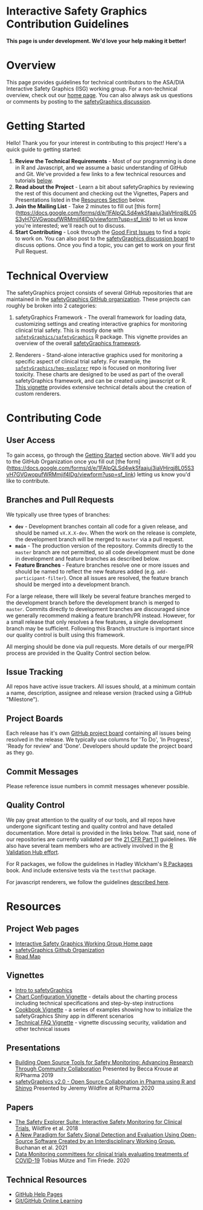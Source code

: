 # Interactive Safety Graphics Contribution Guidelines

**This page is under development. We'd love your help making it better!**

# Overview 

 This page provides guidelines for technical contributors to the ASA/DIA Interactive Safety Graphics (ISG) working group. For a non-technical overview, check out our [home page](https://safetygraphics.github.io/). You can also always ask us questions or comments by posting to the [safetyGraphics discussion](https://github.com/SafetyGraphics/safetyGraphics/discussions). 

# Getting Started

Hello! Thank you for your interest in contributing to this project! Here's a quick guide to getting started: 

1. **Review the Technical Requirements** - Most of our programming is done in R and Javascript, and we assume a basic understanding of GitHub and Git. We've provided a few links to a few technical resources and tutorials [below](#Technical-Resources).
2. **Read about the Project** -  Learn a bit about safetyGraphics by reviewing the rest of this document and checking out the Vignettes, Papers and Presentations listed in the [Resources Section](#Resources) below. 
3. **Join the Mailing List** - Take 2 minutes to fill out [this form] (https://docs.google.com/forms/d/e/1FAIpQLSd4wkSfaajuj3iaVHirqj8L05S3yH7GVGwopufWRMmjif4IDg/viewform?usp=sf_link) to let us know you're interested; we'll reach out to discuss. 
4. **Start Contributing**  - Look through the [Good First Issues](https://github.com/issues?q=is%3Aopen+is%3Aissue+author%3Ajwildfire+archived%3Afalse+user%3ASafetyGraphics+label%3A%22good+first+issue%22) to find a topic to work on. You can also post to the [safetyGraphics discussion board](https://github.com/SafetyGraphics/safetyGraphics/discussions) to discuss options. Once you find a topic, you can get to work on your first Pull Request. 

# Technical Overview

The safetyGraphics project consists of several GitHub repositories that are maintained in the [safetyGraphics GitHub organization](https://github.com/SafetyGraphics/). These projects can roughly be broken into 2 categories: 

1. safetyGraphics Framework - The overall framework for loading data, customizing settings and creating interactive graphics for monitoring clinical trial safety. This is mostly done with [`safetyGraphics/safetyGraphics`](https://github.com/SafetyGraphics/safetyGraphics) R package. This vignette provides an overview of the overall [safetyGraphics framework](https://cran.r-project.org/web/packages/safetyGraphics/vignettes/shinyUserGuide.html). 

2. Renderers - Stand-alone interactive graphics used for monitoring a specific aspect of clinical trial safety. For example, the [`safetyGraphics/hep-explorer`](https://github.com/SafetyGraphics/safetyGraphics) repo is focused on monitoring liver toxicity. These charts are designed to be used as part of the overall safetyGraphics framework, and can be created using javascript or R. [This vignette](https://cran.r-project.org/web/packages/safetyGraphics/vignettes/customWorkflows.html) provides extensive technical details about the creation of custom renderers.

# Contributing Code 

## User Access

To gain access, go through the [Getting Started](#Getting-Started) section above. We'll add you to the GitHub Organization once you fill out [the form] (https://docs.google.com/forms/d/e/1FAIpQLSd4wkSfaajuj3iaVHirqj8L05S3yH7GVGwopufWRMmjif4IDg/viewform?usp=sf_link) letting us know you'd like to contribute. 

## Branches and Pull Requests

 We typically use three types of branches: 

- **`dev`** - Development branches contain all code for a given release, and should be named `vX.X.X-dev`. When the work on the release is complete, the development branch will be merged to `master` via a pull request. 
- **`main`** - The production version of the repository. Commits directly to the `master` branch are not permitted, so all code development must be done in development and feature branches as described below.
- **Feature Branches** - Feature branches resolve one or more issues and should be named to reflect the new features added  (e.g. `add-participant-filter`). Once all issues are resolved, the feature branch should be merged into a development branch. 

For a large release, there will likely be several feature branches merged to the development branch before the development branch is merged to `master`. Commits directly to development branches are discouraged since we generally recommend making a feature branch/PR instead. However, for a small release that only resolves a few features, a single development branch may be sufficient. Following this Branch structure is important since our quality control is built using this framework. 

All merging should be done via pull requests. More details of our merge/PR process are provided in the Quality Control section below. 

## Issue Tracking

All repos have active issue trackers. All issues should, at a minimum contain a name, description, assignee and release version (tracked using a GitHub "Milestone").

## Project Boards

Each release has it's own [GitHub project board](https://help.github.com/en/github/managing-your-work-on-github/managing-project-boards) containing all issues being resolved in the release. We typically use columns for 'To Do', 'In Progress', 'Ready for review' and 'Done'. Developers should update the project board as they go. 

## Commit Messages

Please reference issue numbers in commit messages whenever possible. 

## Quality Control

We pay great attention to the quality of our tools, and all repos have undergone significant testing and quality control and have detailed documentation. More detail is provided in the links below. That said, none of our repositories are currently validated per the [21 CFR Part 11](https://www.accessdata.fda.gov/scripts/cdrh/cfdocs/cfcfr/CFRSearch.cfm?CFRPart=11) guidelines.  We also have several team members who are actively involved in the [R Validation Hub effort](https://www.pharmar.org/).

For R packages, we follow the guidelines in Hadley Wickham's [R Packages](http://r-pkgs.had.co.nz/) book. And include extensive tests via the `testthat` package. 

For javascript renderers, we follow the guidelines [described here](https://github.com/RhoInc/open-source-handbook/blob/master/workflow/testing/readme.md). 

# Resources
## Project Web pages

- [Interactive Safety Graphics Working Group Home page](https://safetygraphics.github.io/)
- [safetyGraphics Github Organization](https://github.com/SafetyGraphics/)
- [Road Map](https://github.com/SafetyGraphics/SafetyGraphics.github.io/blob/master/roadmap.md)

## Vignettes

- [Intro to safetyGraphics](https://github.com/SafetyGraphics/wiki/Intro)
- [Chart Configuration Vignette](https://github.com/SafetyGraphics/wiki/ChartConfiguration) - details about the charting process including technical specifications and step-by-step instructions
- [Cookbook Vignette](https://github.com/SafetyGraphics/wiki/Cookbook) - a series of examples showing how to initialize the safetyGraphics Shiny app in different scenarios
- [Technical FAQ Vignette](https://github.com/SafetyGraphics/wiki/TechnicalFAQ) - vignette discussing security, validation and other technical issues


## Presentations 

- [Building Open Source Tools for Safety Monitoring: Advancing Research Through Community Collaboration](https://rinpharma.com/publication/rinpharma_105/) Presented by Becca Krouse at R/Pharma 2019 
- [safetyGraphics v2.0 - Open Source Collaboration in Pharma using R and Shinyo](https://www.youtube.com/watch?v=2Ykw1jwSw5M) Presented by Jeremy Wildfire at R/Pharma 2020 

## Papers

- [The Safety Explorer Suite: Interactive Safety Monitoring for Clinical Trials](https://journals.sagepub.com/doi/abs/10.1177/2168479018754846), Wildfire et al. 2018
- [A New Paradigm for Safety Signal Detection and Evaluation Using Open-Source Software Created by an Interdisciplinary Working Group.](https://link.springer.com/content/pdf/10.1007/s43441-021-00319-3.pdf) Buchanan et al. 2021
- [Data Monitoring committees for clinical trials evaluating treatments of COVID-19](https://www.contemporaryclinicaltrials.com/article/S1551-7144(20)30232-9/fulltext) Tobias Mütze and Tim Friede. 2020 

## Technical Resources

- [GitHub Help Pages](https://help.github.com/en/github)
- [Git/GitHub Online Learning](https://www.coursera.org/learn/introduction-git-github)
